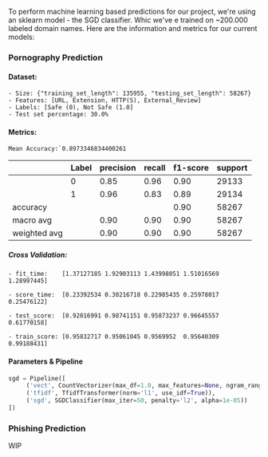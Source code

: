 To perform machine learning based predictions for our project, we're using an sklearn model - the SGD classifier.  Whic we've e trained on ~200.000 labeled domain names.  Here are the information and metrics for our current models:


### Pornography Prediction

#### Dataset:
    - Size: {"training_set_length": 135955, "testing_set_length": 58267}
    - Features: [URL, Extension, HTTP(S), External_Review]
    - Labels: [Safe (0), Not Safe (1.0]
    - Test set percentage: 30.0%

 
#### Metrics:
    Mean Accuracy:`0.8973346834400261

||Label|precision|recall|f1-score|support|
|---|---|---|---|---|---|
||0|0.85|0.96|0.90|29133|
||1|0.96|0.83|0.89|29134|
|accuracy||||0.90|58267|
|macro avg||0.90|0.90|0.90|58267|
|weighted avg||0.90|0.90|0.90|58267|

##### Cross Validation:
    - fit_time:    [1.37127185 1.92903113 1.43998051 1.51016569 1.28997445]
     
    - score_time:  [0.23392534 0.30216718 0.22985435 0.25978017 0.25476122]
     
    - test_score:  [0.92016991 0.98741151 0.95873237 0.96645557 0.61770158]
    
    - train_score: [0.95832717 0.95061045 0.9569952  0.95640309 0.99188431] 

#### Parameters & Pipeline

```python
sgd = Pipeline([
     ('vect', CountVectorizer(max_df=1.0, max_features=None, ngram_range=(1,1))),
     ('tfidf', TfidfTransformer(norm='l1', use_idf=True)),
     ('sgd', SGDClassifier(max_iter=50, penalty='l2', alpha=1e-05))
])
```

### Phishing Prediction

WIP

